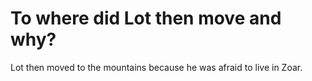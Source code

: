 # To where did Lot then move and why?

Lot then moved to the mountains because he was afraid to live in Zoar.
